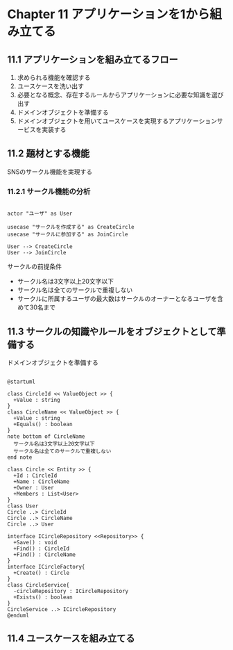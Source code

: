 # Chapter 11 アプリケーションを1から組み立てる

## 11.1 アプリケーションを組み立てるフロー

1. 求められる機能を確認する
2. ユースケースを洗い出す
3. 必要となる概念、存在するルールからアプリケーションに必要な知識を選び出す
4. ドメインオブジェクトを準備する
5. ドメインオブジェクトを用いてユースケースを実現するアプリケーションサービスを実装する

## 11.2 題材とする機能

SNSのサークル機能を実現する

### 11.2.1 サークル機能の分析

``` plantuml

actor "ユーザ" as User

usecase "サークルを作成する" as CreateCircle
usecase "サークルに参加する" as JoinCircle

User --> CreateCircle
User --> JoinCircle

```

サークルの前提条件

* サークル名は3文字以上20文字以下
* サークル名は全てのサークルで重複しない
* サークルに所属するユーザの最大数はサークルのオーナーとなるユーザを含めて30名まで

## 11.3 サークルの知識やルールをオブジェクトとして準備する

ドメインオブジェクトを準備する

``` plantuml

@startuml

class CircleId << ValueObject >> {
  +Value : string
}
class CircleName << ValueObject >> {
  +Value : string
  +Equals() : boolean
}
note bottom of CircleName
  サークル名は3文字以上20文字以下
  サークル名は全てのサークルで重複しない
end note

class Circle << Entity >> {
  +Id : CircleId
  +Name : CircleName
  +Owner : User
  +Members : List<User>
}
class User
Circle ..> CircleId
Circle ..> CircleName
Circle ..> User

interface ICircleRepository <<Repository>> {
  +Save() : void
  +Find() : CircleId
  +Find() : CircleName
}
interface ICircleFactory{
  +Create() : Circle
}
class CircleService{
  -circleRepository : ICircleRepository
  +Exists() : boolean
}
CircleService ..> ICircleRepository
@enduml

```

## 11.4 ユースケースを組み立てる

